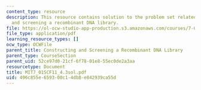 ```yaml
---
content_type: resource
description: This resource contains solution to the problem set related to constructing
  and screening a recombinant DNA library.
file: https://ol-ocw-studio-app-production.s3.amazonaws.com/courses/7-01sc-fundamentals-of-biology-fall-2011/496c855e659300c14db8e842939ca55d_MIT7_01SCF11_4.3sol.pdf
file_type: application/pdf
learning_resource_types: []
ocw_type: OCWFile
parent_title: Constructing and Screening a Recombinant DNA Library
parent_type: CourseSection
parent_uid: 52ce97d0-21cf-6f78-01e8-55ec0de2a3aa
resourcetype: Document
title: MIT7_01SCF11_4.3sol.pdf
uid: 496c855e-6593-00c1-4db8-e842939ca55d
---
```

